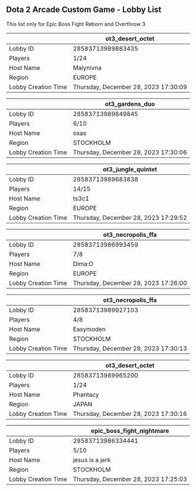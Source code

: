 ## Dota 2 Arcade Custom Game - Lobby List

This list only for Epic Boss Fight Reborn and Overthrow 3

|  | ot3_desert_octet |
| ------ | ------ |
| Lobby ID | 28583713989883435 |
| Players | 1/24 |
| Host Name | Malynivna |
| Region | EUROPE |
| Lobby Creation Time | Thursday, December 28, 2023 17:30:09 |


|  | ot3_gardens_duo |
| ------ | ------ |
| Lobby ID | 28583713989849845 |
| Players | 6/10 |
| Host Name | osas |
| Region | STOCKHOLM |
| Lobby Creation Time | Thursday, December 28, 2023 17:30:06 |


|  | ot3_jungle_quintet |
| ------ | ------ |
| Lobby ID | 28583713989683838 |
| Players | 14/15 |
| Host Name | ts3c1 |
| Region | EUROPE |
| Lobby Creation Time | Thursday, December 28, 2023 17:29:52 |


|  | ot3_necropolis_ffa |
| ------ | ------ |
| Lobby ID | 28583713986993459 |
| Players | 7/8 |
| Host Name | Dima:O |
| Region | EUROPE |
| Lobby Creation Time | Thursday, December 28, 2023 17:26:00 |


|  | ot3_necropolis_ffa |
| ------ | ------ |
| Lobby ID | 28583713989927103 |
| Players | 4/8 |
| Host Name | Easymoden |
| Region | STOCKHOLM |
| Lobby Creation Time | Thursday, December 28, 2023 17:30:13 |


|  | ot3_desert_octet |
| ------ | ------ |
| Lobby ID | 28583713989965200 |
| Players | 1/24 |
| Host Name | Phantacy |
| Region | JAPAN |
| Lobby Creation Time | Thursday, December 28, 2023 17:30:16 |


|  | epic_boss_fight_nightmare |
| ------ | ------ |
| Lobby ID | 28583713986334441 |
| Players | 5/10 |
| Host Name | jesus is a jerk |
| Region | STOCKHOLM |
| Lobby Creation Time | Thursday, December 28, 2023 17:25:03 |


